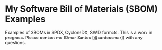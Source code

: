 # My Software Bill of Materials (SBOM) Examples
Examples of SBOMs in SPDX, CycloneDX, SWID formats.
This is a work in progress. Please contact me (Omar Santos [@santosomar]) with any questions.
